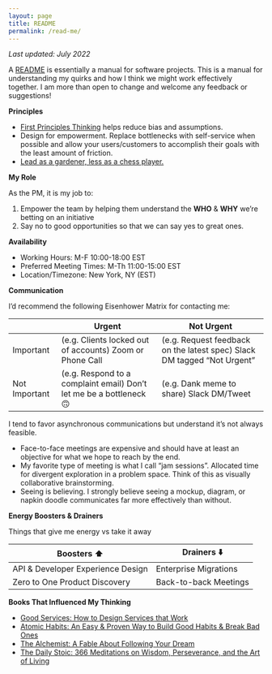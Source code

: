 ```yaml
---
layout: page
title: README
permalink: /read-me/
---
```

*Last updated: July 2022*

A [README](https://en.wikipedia.org/wiki/README) is essentially a manual for software projects. This is a manual for understanding my quirks and how I think we might work effectively together. I am more than open to change and welcome any feedback or suggestions!

**Principles**

- [First Principles Thinking](https://fs.blog/first-principles/) helps reduce bias and assumptions.
- Design for empowerment. Replace bottlenecks with self-service when possible and allow your users/customers to accomplish their goals with the least amount of friction.
- [Lead as a gardener, less as a chess player.](https://www.goodreads.com/work/quotes/41976700-team-of-teams-new-rules-of-engagement-for-a-complex-world)

**My Role**

As the PM, it is my job to:

1. Empower the team by helping them understand the **WHO** & **WHY** we’re betting on an initiative
2. Say no to good opportunities so that we can say yes to great ones.

**Availability**

- Working Hours: M-F 10:00-18:00 EST
- Preferred Meeting Times: M-Th 11:00-15:00 EST
- Location/Timezone: New York, NY (EST)

**Communication**

I’d recommend the following Eisenhower Matrix for contacting me:

|  | Urgent | Not Urgent |
| --- | --- | --- |
| Important | (e.g. Clients locked out of accounts) Zoom or Phone Call | (e.g. Request feedback on the latest spec) Slack DM tagged “Not Urgent” |
| Not Important | (e.g. Respond to a complaint email) Don’t let me be a bottleneck 🙃 | (e.g. Dank meme to share) Slack DM/Tweet |

I tend to favor asynchronous communications but understand it’s not always feasible.

- Face-to-face meetings are expensive and should have at least an objective for what we hope to reach by the end.
- My favorite type of meeting is what I call “jam sessions”. Allocated time for divergent exploration in a problem space. Think of this as visually collaborative brainstorming.
- Seeing is believing. I strongly believe seeing a mockup, diagram, or napkin doodle communicates far more effectively than without.

**Energy Boosters & Drainers**

Things that give me energy vs take it away

| Boosters ⬆️ | Drainers ⬇️ |
| --- | --- |
| API & Developer Experience Design | Enterprise Migrations |
| Zero to One Product Discovery | Back-to-back Meetings |

**Books That Influenced My Thinking**

- [Good Services: How to Design Services that Work](https://good.services/)
- [Atomic Habits: An Easy & Proven Way to Build Good Habits & Break Bad Ones](https://jamesclear.com/atomic-habits)
- [The Alchemist: A Fable About Following Your Dream](https://www.amazon.com/Alchemist-Paulo-Coelho/dp/0062315005/ref=asc_df_0062315005/?tag=hyprod-20&linkCode=df0&hvadid=312095945984&hvpos=&hvnetw=g&hvrand=911364976630043819&hvpone=&hvptwo=&hvqmt=&hvdev=c&hvdvcmdl=&hvlocint=&hvlocphy=9073497&hvtargid=pla-423024756464&psc=1&tag=&ref=&adgrpid=60223809257&hvpone=&hvptwo=&hvadid=312095945984&hvpos=&hvnetw=g&hvrand=911364976630043819&hvqmt=&hvdev=c&hvdvcmdl=&hvlocint=&hvlocphy=9073497&hvtargid=pla-423024756464)
- [The Daily Stoic: 366 Meditations on Wisdom, Perseverance, and the Art of Living](https://www.amazon.com/Daily-Stoic-Meditations-Wisdom-Perseverance/dp/0735211736)
